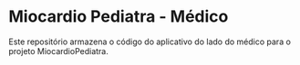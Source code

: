 # Miocardio Pediatra - Médico
Este repositório armazena o código do aplicativo do lado do médico para o projeto MiocardioPediatra.
